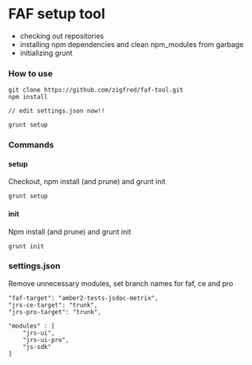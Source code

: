 # FAF setup tool

- checking out repositories
- installing npm dependencies and clean npm_modules from garbage
- initializing grunt


### How to use

```
git clone https://github.com/zigfred/faf-tool.git
npm install

// edit settings.json now!!

grunt setup
```

### Commands
#### setup
Checkout, npm install (and prune) and grunt init
```
grunt setup
```

#### init
Npm install (and prune) and grunt init
```
grunt init
```

### settings.json
Remove unnecessary modules, set branch names for faf, ce and pro
```
"faf-target": "amber2-tests-jsdoc-metrix",
"jrs-ce-target": "trunk",
"jrs-pro-target": "trunk",

"modules" : [
    "jrs-ui",
    "jrs-ui-pro",
    "js-sdk"
]
```